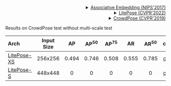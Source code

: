 <!-- [ALGORITHM] -->

<details>
<summary align="right"><a href="https://arxiv.org/abs/1611.05424">Associative Embedding (NIPS'2017)</a></summary>

```bibtex
@inproceedings{newell2017associative,
  title={Associative embedding: End-to-end learning for joint detection and grouping},
  author={Newell, Alejandro and Huang, Zhiao and Deng, Jia},
  booktitle={Advances in neural information processing systems},
  pages={2277--2287},
  year={2017}
}
```

</details>

<!-- [ALGORITHM] -->

<details>
<summary align="right"><a href="https://openaccess.thecvf.com/content/CVPR2022/html/Wang_Lite_Pose_Efficient_Architecture_Design_for_2D_Human_Pose_Estimation_CVPR_2022_paper.html">LitePose (CVPR'2022)</a></summary>

```bibtex
@inproceedings{wang2022lite,
  title={Lite pose: Efficient architecture design for 2d human pose estimation},
  author={Wang, Yihan and Li, Muyang and Cai, Han and Chen, Wei-Ming and Han, Song},
  booktitle={Proceedings of the IEEE/CVF Conference on Computer Vision and Pattern Recognition},
  pages={13126--13136},
  year={2022}
}
```

</details>

<!-- [DATASET] -->

<details>
<summary align="right"><a href="http://openaccess.thecvf.com/content_CVPR_2019/html/Li_CrowdPose_Efficient_Crowded_Scenes_Pose_Estimation_and_a_New_Benchmark_CVPR_2019_paper.html">CrowdPose (CVPR'2019)</a></summary>

```bibtex
@article{li2018crowdpose,
  title={CrowdPose: Efficient Crowded Scenes Pose Estimation and A New Benchmark},
  author={Li, Jiefeng and Wang, Can and Zhu, Hao and Mao, Yihuan and Fang, Hao-Shu and Lu, Cewu},
  journal={arXiv preprint arXiv:1812.00324},
  year={2018}
}
```

</details>

Results on CrowdPose test without multi-scale test

| Arch                                                                                                               | Input Size |  AP   | AP<sup>50</sup> | AP<sup>75</sup> |  AR   | AR<sup>50</sup> |    ckpt    |    log    |
| :----------------------------------------------------------------------------------------------------------------- | :--------: | :---: | :-------------: | :-------------: | :---: | :-------------: | :--------: | :-------: |
| [LitePose-XS](/configs/body/2d_kpt_sview_rgb_img/associative_embedding/crowdpose/litepose_XS_crowdpose_256x256.py) |  256x256   | 0.494 |      0.746      |      0.508      | 0.555 |      0.785      | [ckpt](<>) | [log](<>) |
| [LitePose-S](/configs/body/2d_kpt_sview_rgb_img/associative_embedding/crowdpose/litepose_S_crowdpose_448x448.py)   |  448x448   |   0   |        0        |        0        |   0   |        0        | [ckpt](<>) | [log](<>) |
